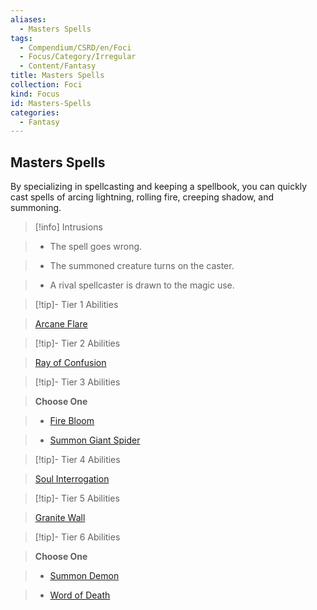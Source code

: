 ```yaml
---
aliases:
  - Masters Spells
tags:
  - Compendium/CSRD/en/Foci
  - Focus/Category/Irregular
  - Content/Fantasy
title: Masters Spells
collection: Foci
kind: Focus
id: Masters-Spells
categories:
  - Fantasy
---
```

## Masters Spells    
By specializing in spellcasting and keeping a spellbook, you can quickly cast spells of arcing lightning, rolling fire, creeping shadow, and summoning.    
  
>[!info] Intrusions    
>- The spell goes wrong.    
>- The summoned creature turns on the caster.    
>- A rival spellcaster is drawn to the magic use.    
  
  
>[!tip]- Tier 1 Abilities    
> [Arcane Flare](Arcane-Flare.md)    
  
  
>[!tip]- Tier 2 Abilities    
> [Ray of Confusion](Ray-of-Confusion.md)    
  
  
>[!tip]- Tier 3 Abilities    
> **Choose One**    
>- [Fire Bloom](Fire-Bloom.md)    
>- [Summon Giant Spider](Summon-Giant-Spider.md)    
  
  
>[!tip]- Tier 4 Abilities    
> [Soul Interrogation](Soul-Interrogation.md)    
  
  
>[!tip]- Tier 5 Abilities    
> [Granite Wall](Granite-Wall.md)    
  
  
>[!tip]- Tier 6 Abilities    
> **Choose One**    
>- [Summon Demon](Summon-Demon.md)    
>- [Word of Death](Word-of-Death.md)
